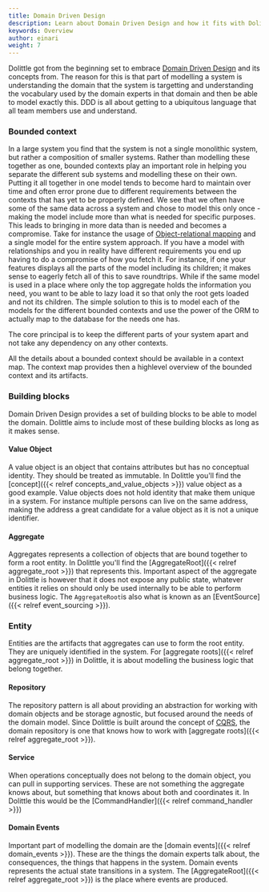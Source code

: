 ```yaml
---
title: Domain Driven Design
description: Learn about Domain Driven Design and how it fits with Dolittle
keywords: Overview
author: einari
weight: 7
---
```


Dolittle got from the beginning set to embrace [Domain Driven Design](https://en.wikipedia.org/wiki/Domain-driven_design) and
its concepts from. The reason for this is that part of modelling a system is understanding the domain that the system is targetting and
understanding the vocabulary used by the domain experts in that domain and then be able to model exactly this.
DDD is all about getting to a ubiquitous language that all team members use and understand.

### Bounded context

In a large system you find that the system is not a single monolithic system, but rather a composition of smaller systems.
Rather than modelling these together as one, bounded contexts play an important role in helping you separate the different
sub systems and modelling these on their own. Putting it all together in one model tends to become hard to maintain over
time and often error prone due to different requirements between the contexts that has yet to be properly defined.
We see that we often have some of the same data across a system and chose to model this only once - making the model
include more than what is needed for specific purposes. This leads to bringing in more data than is needed and becomes
a compromise. Take for instance the usage of [Object-relational mapping](https://en.wikipedia.org/wiki/Object-relational_mapping)
and a single model for the entire system approach. If you have a model with relationships and you in reality have different
requirements you end up having to do a compromise of how you fetch it. For instance, if one your features displays all
the parts of the model including its children; it makes sense to eagerly fetch all of this to save roundtrips. While if
the same model is used in a place where only the top aggregate holds the information you need, you want to be able to
lazy load it so that only the root gets loaded and not its children. The simple solution to this is to model each of the
models for the different bounded contexts and use the power of the ORM to actually map to the database for the needs one
has.

The core principal is to keep the different parts of your system apart and not take any dependency on any other contexts.

All the details about a bounded context should be available in a context map. The context map provides then a highlevel
overview of the bounded context and its artifacts.

### Building blocks

Domain Driven Design provides a set of building blocks to be able to model the domain. Dolittle aims to include most of these
building blocks as long as it makes sense.

#### Value Object

A value object is an object that contains attributes but has no conceptual identity. They should be treated as immutable.
In Dolittle you'll find the [concept]({{< relref concepts_and_value_objects >}}) value object as a good example. Value objects does not hold
identity that make them unique in a system. For instance multiple persons can live on the same address, making the address
a great candidate for a value object as it is not a unique identifier.

#### Aggregate

Aggregates represents a collection of objects that are bound together to form a root entity. In Dolittle you'll find the
[AggregateRoot]({{< relref aggregate_root >}}) that represents this. Important aspect of the aggregate in Dolittle is
however that it does not expose any public state, whatever entities it relies on should only be used internally to
be able to perform business logic. The ``AggregateRoot``is also what is known as an [EventSource]({{< relref event_sourcing >}}).

### Entity

Entities are the artifacts that aggregates can use to form the root entity. They are uniquely identified in the system.
For [aggregate roots]({{< relref aggregate_root >}}) in Dolittle, it is about modelling the business logic that belong together.

#### Repository

The repository pattern is all about providing an abstraction for working with domain objects and be storage agnostic, but focused
around the needs of the domain model.
Since Dolittle is built around the concept of [CQRS](https://en.wikipedia.org/wiki/Command–query_separation#Command_Query_Responsibility_Segregation),
the domain repository is one that knows how to work with [aggregate roots]({{< relref aggregate_root >}}).

#### Service

When operations conceptually does not belong to the domain object, you can pull in supporting services.
These are not something the aggregate knows about, but something that knows about both and coordinates it.
In Dolittle this would be the [CommandHandler]({{< relref command_handler >}})

#### Domain Events

Important part of modelling the domain are the [domain events]({{< relref domain_events >}}). These are the things
the domain experts talk about, the consequences, the things that happens in the system. Domain events represents the actual
state transitions in a system. The [AggregateRoot]({{< relref aggregate_root >}}) is the place where events are produced.

